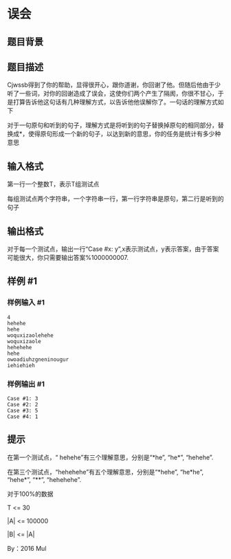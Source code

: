 # 误会

## 题目背景



## 题目描述

Cjwssb得到了你的帮助，显得很开心，跟你道谢，你回谢了他。但随后他由于少听了一些词，对你的回谢造成了误会，这使你们两个产生了隔阂，你很不甘心，于是打算告诉他这句话有几种理解方式，以告诉他他误解你了。一句话的理解方式如下

对于一句原句和听到的句子，理解方式是将听到的句子替换掉原句的相同部分，替换成\*，使得原句形成一个新的句子，以达到新的意思，你的任务是统计有多少种意思


## 输入格式

第一行一个整数T，表示T组测试点

每组测试点两个字符串，一个字符串一行，第一行字符串是原句，第二行是听到的句子


## 输出格式

对于每一个测试点，输出一行“Case #x: y”,x表示测试点，y表示答案，由于答案可能很大，你只需要输出答案%1000000007.


## 样例 #1

### 样例输入 #1
```
4
hehehe
hehe
woquxizaolehehe
woquxizaole
hehehehe
hehe
owoadiuhzgneninougur
iehiehieh
```

### 样例输出 #1

```
Case #1: 3
Case #2: 2
Case #3: 5
Case #4: 1
```

## 提示

在第一个测试点，“ hehehe”有三个理解意思，分别是“\*he”, “he\*”, “hehehe”.

在第三个测试点，“hehehehe”有五个理解意思，分别是“\*hehe”, “he\*he”, “hehe\*”, “**”, “hehehehe”.

对于100%的数据

T <= 30

|A| <= 100000

|B| <= |A|

By：2016 Mul


